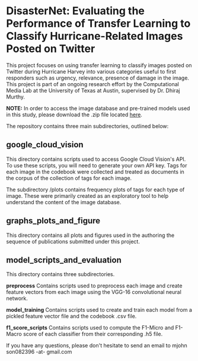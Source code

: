 # DisasterNet: Evaluating the Performance of Transfer Learning to Classify Hurricane-Related Images Posted on Twitter

This project focuses on using transfer learning to classify images posted on Twitter during Hurricane Harvey
into various categories useful to first responders such as urgency, relevance, presence of damage in the image. This project is part of an ongoing research effort by the Computational Media Lab at the University of Texas at Austin, supervised by Dr. Dhiraj Murthy.

**NOTE:** In order to access the image database and pre-trained models used in this study, please download the .zip file located [here](https://www.dropbox.com/s/ifqrz7yc2n5byl9/models_and_data.zip?dl=0).


The repository contains three main subdirectories, outlined below: 

## google_cloud_vision
This directory contains scripts used to access Google Cloud Vision's API. To use these scripts, you will need to generate your own API key.
Tags for each image in the codebook were collected and treated as documents in the corpus of the collection of tags for each image. 

The subdirectory /plots contains frequency plots of tags for each type of image. These were primarily created as an exploratory tool to help
understand the content of the image database. 

## graphs_plots_and_figure
This directory contains all plots and figures used in the authoring the sequence of publications submitted under this project. 

## model_scripts_and_evaluation
This directory contains three subdirectories.

**preprocess**
Contains scripts used to preprocess each image and create feature vectors from each image using the VGG-16 convolutional neural network.

**model_training**
Contains scripts used to create and train each model from a pickled feature vector file and the codebook .csv file.

**f1_score_scripts**
Contains scripts used to compute the F1-Micro and F1-Macro score of each classifier from their corresponding .h5 file. 

If you have any questions, please don't hesitate to send an email to
mjohn son082396 -at- gmail.com
